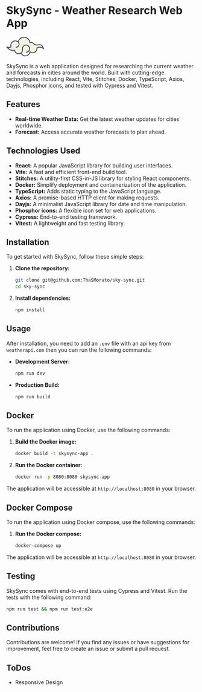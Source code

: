 # SkySync - Weather Research Web App

![SkySync Logo](/public/assets/relicon.svg)

SkySync is a web application designed for researching the current weather and forecasts in cities around the world. Built with cutting-edge technologies, including React, Vite, Stitches, Docker, TypeScript, Axios, Dayjs, Phosphor icons, and tested with Cypress and Vitest.

## Features

- **Real-time Weather Data:** Get the latest weather updates for cities worldwide.
- **Forecast:** Access accurate weather forecasts to plan ahead.

## Technologies Used

- **React:** A popular JavaScript library for building user interfaces.
- **Vite:** A fast and efficient front-end build tool.
- **Stitches:** A utility-first CSS-in-JS library for styling React components.
- **Docker:** Simplify deployment and containerization of the application.
- **TypeScript:** Adds static typing to the JavaScript language.
- **Axios:** A promise-based HTTP client for making requests.
- **Dayjs:** A minimalist JavaScript library for date and time manipulation.
- **Phosphor icons:** A flexible icon set for web applications.
- **Cypress:** End-to-end testing framework.
- **Vitest:** A lightweight and fast testing library.

## Installation

To get started with SkySync, follow these simple steps:

1. **Clone the repository:**
   ```bash
   git clone git@github.com:ThaSMorato/sky-sync.git
   cd sky-sync
   ```

2. **Install dependencies:**
   ```bash
   npm install
   ```

## Usage

After installation, you need to add an `.env` file with an api key from `weatherapi.com` then you can run the following commands:

- **Development Server:**
  ```bash
  npm run dev
  ```

- **Production Build:**
  ```bash
  npm run build
  ```

## Docker

To run the application using Docker, use the following commands:

1. **Build the Docker image:**
   ```bash
   docker build -t skysync-app .
   ```

2. **Run the Docker container:**
   ```bash
   docker run -p 8080:8080 skysync-app
   ```

The application will be accessible at `http://localhost:8080` in your browser.

## Docker Compose

To run the application using Docker compose, use the following commands:

1. **Run the Docker compose:**
   ```bash
   docker-compose up
   ```

The application will be accessible at `http://localhost:8080` in your browser.

## Testing

SkySync comes with end-to-end tests using Cypress and Vitest. Run the tests with the following command:

```bash
npm run test && npm run test:e2e
```

## Contributions

Contributions are welcome! If you find any issues or have suggestions for improvement, feel free to create an issue or submit a pull request.

## ToDos

- Responsive Design
